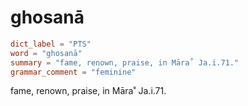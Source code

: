 # ghosanā

``` toml
dict_label = "PTS"
word = "ghosanā"
summary = "fame, renown, praise, in Māra˚ Ja.i.71."
grammar_comment = "feminine"
```

fame, renown, praise, in Māra˚ Ja.i.71.


